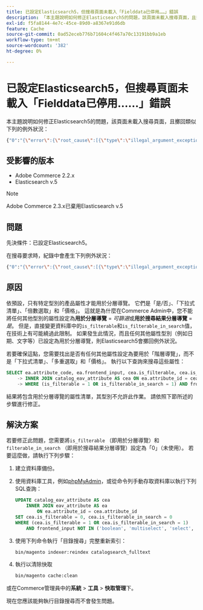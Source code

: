 ```yaml
---
title: 已設定Elasticsearch5，但搜尋頁面未載入「Fielddata已停用……」錯誤
description: 「本主題說明如何修正Elasticsearch5的問題，該頁面未載入搜尋頁面，且擲回類似下列的例外狀況：」
exl-id: f5fa8144-4e7c-45ce-89d0-a8367e91d6db
feature: Cache
source-git-commit: 0ad52eceb776b71604c4f467a70c13191bb9a1eb
workflow-type: tm+mt
source-wordcount: '382'
ht-degree: 0%

---
```


# 已設定Elasticsearch5，但搜尋頁面未載入「Fielddata已停用……」錯誤

本主題說明如何修正Elasticsearch5的問題，該頁面未載入搜尋頁面，且擲回類似下列的例外狀況：

```bash
{"0":"{\"error\":{\"root_cause\":[{\"type\":\"illegal_argument_exception\",\"reason\":\"Fielddata is disabled on text fields by default. Set fielddata=true on [%attribute_code%]] in order to load fielddata in memory by uninverting the inverted index. Note that this can however use significant memory.\"}].
```

## 受影響的版本

* Adobe Commerce 2.2.x
* Elasticsearch v.5

>[!NOTE]
>
>Adobe Commerce 2.3.x已棄用Elasticsearch v.5

## 問題

先決條件：已設定Elasticsearch5。

在搜尋要求時，紀錄中會產生下列例外狀況：

```bash
{"0":"{\"error\":{\"root_cause\":[{\"type\":\"illegal_argument_exception\",\"reason\":\"Fielddata is disabled on text fields by default. Set fielddata=true on [%attribute_code%]] in order to load fielddata in memory by uninverting the inverted index. Note that this can however use significant memory.\"}].
```

## 原因

依預設，只有特定型別的產品屬性才能用於分層導覽。 它們是「是/否」、「下拉式清單」、「倍數選取」和「價格」。 這就是為什麼在Commerce Admin中，您不能將任何其他型別的屬性設定為&#x200B;**用於分層導覽** = *可篩選*&#x200B;或&#x200B;**用於搜尋結果分層導覽** = *是*。 但是，直接變更資料庫中的`is_filterable`和`is_filterable_in_search`值，在技術上有可能繞過此限制。 如果發生此情況，而且任何其他屬性型別（例如日期、文字等）已設定為用於分層導覽，則Elasticsearch5會擲回例外狀況。

若要確保這點，您需要找出是否有任何其他屬性設定為要用於「階層導覽」，而不是「下拉式清單」、「多重選取」和「價格」。 執行以下查詢來搜尋這些屬性：

```sql
SELECT ea.attribute_code, ea.frontend_input, cea.is_filterable, cea.is_filterable_in_search FROM eav_attribute AS ea
    -> INNER JOIN catalog_eav_attribute AS cea ON ea.attribute_id = cea.`attribute_id`
    -> WHERE (is_filterable = 1 OR is_filterable_in_search = 1) AND frontend_input NOT IN ('boolean', 'multiselect', 'select', 'price');
```

結果將包含用於分層導覽的屬性清單，其型別不允許此作業。 請依照下節所述的步驟進行修正。

## 解決方案

若要修正此問題，您需要將`is_filterable` （即用於分層導覽）和`filterable_in_search` （即用於搜尋結果分層導覽）設定為「0」（未使用）。 若要這麼做，請執行下列步驟：

1. 建立資料庫備份。
1. 使用資料庫工具，例如[phpMyAdmin](https://devdocs.magento.com/guides/v2.2/install-gde/prereq/optional.html#install-optional-phpmyadmin)，或從命令列手動存取資料庫以執行下列SQL查詢：

   ```sql
   UPDATE catalog_eav_attribute AS cea
       INNER JOIN eav_attribute AS ea
           ON ea.attribute_id = cea.attribute_id
   SET cea.is_filterable = 0, cea.is_filterable_in_search = 0
   WHERE (cea.is_filterable = 1 OR cea.is_filterable_in_search = 1)
       AND frontend_input NOT IN ('boolean', 'multiselect', 'select', 'price');
   ```

1. 使用下列命令執行「目錄搜尋」完整重新索引：

   ```bash
   bin/magento indexer:reindex catalogsearch_fulltext
   ```

1. 執行以清除快取

   ```bash
   bin/magento cache:clean
   ```

或在Commerce管理員中的&#x200B;**系統** > **工具** > **快取管理**&#x200B;下。

現在您應該能夠執行目錄搜尋而不會發生問題。
